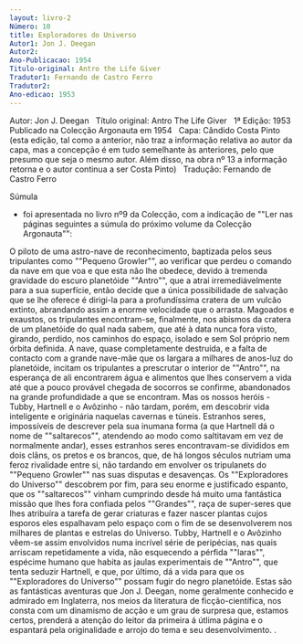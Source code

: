 ```yaml
---
layout: livro-2
Número: 10
title: Exploradores do Universo
Autor1: Jon J. Deegan
Autor2: 
Ano-Publicacao: 1954
Titulo-original: Antro the Life Giver
Tradutor1: Fernando de Castro Ferro
Tradutor2: 
Ano-edicao: 1953
---
```

Autor: Jon J. Deegan
 
Título original: Antro The Life Giver
 
1ª Edição: 1953
 
Publicado na Colecção Argonauta em 1954
 
Capa: Cândido Costa Pinto (esta 
edição, tal como a anterior, não traz a informação relativa ao autor da capa, mas a concepção é
 em tudo semelhante às anteriores, pelo que presumo que seja o mesmo 
autor. Além disso, na obra nº 13 a informação retorna e o autor 
continua a ser Costa Pinto)
 
Tradução: Fernando de Castro Ferro

Súmula
 - foi apresentada no livro nº9 da Colecção, com a indicação de ""Ler nas
 páginas seguintes a súmula do próximo volume da Colecção Argonauta"":

O piloto de uma astro-nave de reconhecimento, baptizada pelos seus tripulantes como ""Pequeno Growler"", ao verificar que perdeu o comando da nave em que voa e que esta não lhe obedece, devido à tremenda gravidade do escuro planetóide ""Antro"", que a atrai irremediávelmente para a sua superfície, então decide que a única possibilidade de salvação que se lhe oferece é dirigi-la para a profundíssima cratera de um vulcão extinto, abrandando assim a enorme velocidade que o arrasta.
Magoados e exaustos, os tripulantes encontram-se, finalmente, nos abismos da cratera de um planetóide do qual nada sabem, que até à data nunca fora visto, girando, perdido, nos caminhos do espaço, isolado e sem Sol próprio nem órbita definida. A nave, quase completamente destruída, e a falta de contacto com a grande nave-mãe que os largara a milhares de anos-luz do planetóide, incitam os tripulantes a prescrutar o interior de ""Antro"", na esperança de ali encontrarem água e alimentos que lhes conservem a vida até que a pouco provável chegada de socorros se confirme, abandonados na grande profundidade a que se encontram.
Mas os nossos heróis - Tubby, Hartnell e o Avôzinho - não tardam, porém, em descobrir vida inteligente e originária naquelas cavernas e túneis. Estranhos seres, impossíveis de descrever pela sua inumana forma (a que Hartnell dá o nome de ""saltarecos"", atendendo ao modo como saltitavam em vez de normalmente andar), esses estranhos seres encontravam-se divididos em dois clãns, os pretos e os brancos, que, de há longos séculos nutriam uma feroz rivalidade entre si, não tardando em envolver os tripulanets do ""Pequeno Growler"" nas suas disputas e desavenças. Os ""Exploradores do Universo"" descobrem por fim, para seu enorme e justificado espanto, que os ""saltarecos"" vinham cumprindo desde há muito uma fantástica missão que lhes fora confiada pelos ""Grandes"", raça de super-seres que lhes atribuíra a tarefa de gerar criaturas e fazer nascer plantas cujos esporos eles espalhavam pelo espaço com o fim de se desenvolverem nos milhares de plantas e estrelas do Universo.
Tubby, Hartnell e o Avôzinho vêem-se assim envolvidos numa incrível série de peripécias, nas quais arriscam repetidamente a vida, não esquecendo a pérfida ""Iaras"", espécime humano que habita as jaulas experimentais de ""Antro"", que tenta seduzir Hartnell, e que, por último, dá a vida para que os ""Exploradores do Universo"" possam fugir do negro planetóide.
Estas são as fantásticas aventuras que Jon J. Deegan, nome geralmente conhecido e admirado em Inglaterra, nos meios da literatura de ficção-científica, nos consta com um dinamismo de acção e um grau de surpresa que, estamos certos, prenderá a atenção do leitor da primeira á útlima página e o espantará pela originalidade e arrojo do tema e seu desenvolvimento. 
.
